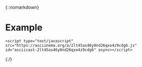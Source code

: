 {::nomarkdown}

<!-- HTML CODE-->
<!doctype html>
<html lang="en">
<head>
  	<title>Using ReMarkdown</title>
  	<link rel="stylesheet" href="remarkdown.css">
</head>
<body data-rmd>
  	<h1>Example</h1>
  	
  	<script type="text/javascript" src="https://asciinema.org/a/2lt45as46y0nd26qxo4z9cdg6.js" id="asciicast-2lt45as46y0nd26qxo4z9cdg6" async></script>
</body>
</html>


{:/}